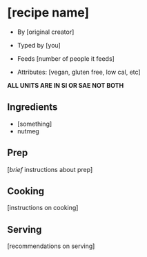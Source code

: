 # [recipe name]

- By [original creator]
- Typed by [you]

- Feeds [number of people it feeds]
- Attributes: [vegan, gluten free, low cal, etc]

**ALL UNITS ARE IN SI OR SAE NOT BOTH**

## Ingredients
- [something]
- nutmeg

## Prep

[_brief_ instructions about prep]

## Cooking

[instructions on cooking]

## Serving

[recommendations on serving]